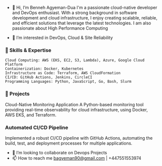 - 👋 Hi, I’m Benneh Agyeman-Dua
  I'm a passionate cloud-native developer and DevOps enthusiast. With a strong background in software development and cloud infrastructure, I enjoy creating 
  scalable, reliable, and efficient solutions that leverage the latest technologies.
  I am also passionate about High Performance Computing
  
  
- 👀 I’m interested in DevOps, Cloud & Site Reliability
### 🔧 Skills & Expertise
    Cloud Computing: AWS (EKS, EC2, S3, Lambda), Azure, Google Cloud Platform
    Containerization: Docker, Kubernetes
    Infrastructure as Code: Terraform, AWS CloudFormation
    CI/CD: GitHub Actions, Jenkins, CircleCI
    Programming Languages: Python, JavaScript, Go, Bash, Slurm

### 🌟 Projects
Cloud-Native Monitoring Application
A Python-based monitoring tool providing real-time observability for cloud infrastructure, using Docker, AWS EKS, and Terraform.

### Automated CI/CD Pipeline
Implemented a robust CI/CD pipeline with GitHub Actions, automating the build, test, and deployment processes for multiple applications.
- 💞️ I’m looking to collaborate on Devops Projects
- 📫 How to reach me bagyeman90@gmail.com | +447551553974
  

<!---
bagyeman90/bagyeman90 is a ✨ special ✨ repository because its `README.md` (this file) appears on your GitHub profile.
You can click the Preview link to take a look at your changes.
--->






